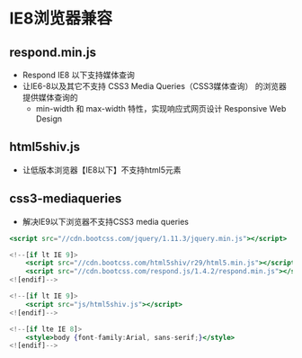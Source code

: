 ﻿# IE8浏览器兼容

## respond.min.js
* Respond IE8 以下支持媒体查询
* 让IE6-8以及其它不支持 CSS3 Media Queries（CSS3媒体查询） 的浏览器提供媒体查询的
    * min-width 和 max-width 特性，实现响应式网页设计 Responsive Web Design


## html5shiv.js
* 让低版本浏览器【IE8以下】不支持html5元素


## css3-mediaqueries
* 解决IE9以下浏览器不支持CSS3 media queries

```jsx
<script src="//cdn.bootcss.com/jquery/1.11.3/jquery.min.js"></script>

<!--[if lt IE 9]>
	<script src="//cdn.bootcss.com/html5shiv/r29/html5.min.js"></script>
	<script src="//cdn.bootcss.com/respond.js/1.4.2/respond.min.js"></script>
<![endif]-->

<!--[if lt IE 9]>
	<script src="js/html5shiv.js"></script>
<![endif]-->

<!--[if lte IE 8]>
	<style>body {font-family:Arial, sans-serif;}</style>
<![endif]-->

```